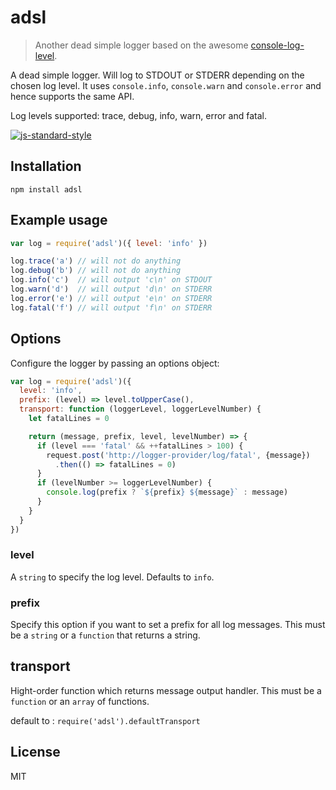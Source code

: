# adsl

> Another dead simple logger based on the awesome [console-log-level](https://github.com/watson/console-log-level).


A dead simple logger. Will log to STDOUT or STDERR depending on the
chosen log level. It uses `console.info`, `console.warn` and
`console.error` and hence supports the same API.

Log levels supported: trace, debug, info, warn, error and fatal.

[![js-standard-style](https://img.shields.io/badge/code%20style-standard-brightgreen.svg?style=flat)](https://github.com/feross/standard)

## Installation

```
npm install adsl
```

## Example usage

```js
var log = require('adsl')({ level: 'info' })

log.trace('a') // will not do anything
log.debug('b') // will not do anything
log.info('c')  // will output 'c\n' on STDOUT
log.warn('d')  // will output 'd\n' on STDERR
log.error('e') // will output 'e\n' on STDERR
log.fatal('f') // will output 'f\n' on STDERR
```

## Options

Configure the logger by passing an options object:

```js
var log = require('adsl')({
  level: 'info',
  prefix: (level) => level.toUpperCase(),
  transport: function (loggerLevel, loggerLevelNumber) {
    let fatalLines = 0

    return (message, prefix, level, levelNumber) => {
      if (level === 'fatal' && ++fatalLines > 100) {
        request.post('http://logger-provider/log/fatal', {message})
          .then(() => fatalLines = 0)
      }
      if (levelNumber >= loggerLevelNumber) {
        console.log(prefix ? `${prefix} ${message}` : message)
      }
    }
  }
})
```

### level

A `string` to specify the log level. Defaults to `info`.

### prefix

Specify this option if you want to set a prefix for all log messages.
This must be a `string` or a `function` that returns a string.

## transport

Hight-order function which returns message output handler.
This must be a `function` or an `array` of functions.

default to : `require('adsl').defaultTransport`

## License

MIT
